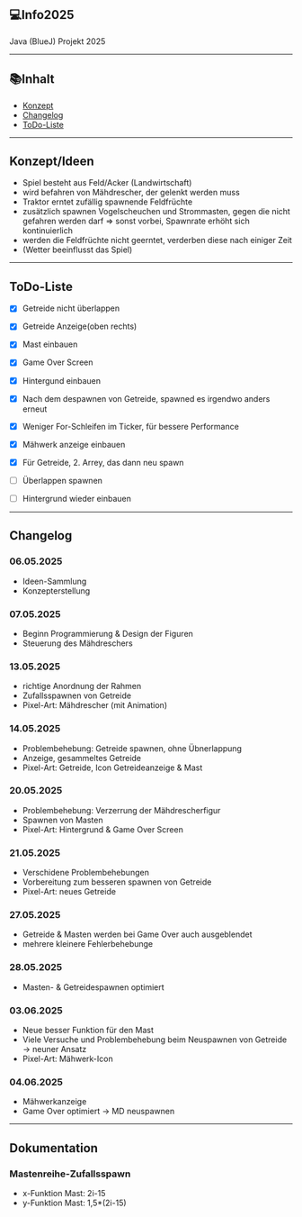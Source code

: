 ## 💻Info2025
Java (BlueJ) Projekt 2025

---

## 📚Inhalt
- [Konzept](#konzept)
- [Changelog](#changelog)
- [ToDo-Liste](#todo-liste)

---

## Konzept/Ideen

- Spiel besteht aus Feld/Acker (Landwirtschaft)
- wird befahren von Mähdrescher, der gelenkt werden muss
- Traktor erntet zufällig spawnende Feldfrüchte
- zusätzlich spawnen Vogelscheuchen und Strommasten, gegen die nicht gefahren werden darf => sonst vorbei, Spawnrate erhöht sich kontinuierlich
- werden die Feldfrüchte nicht geerntet, verderben diese nach einiger Zeit
- (Wetter beeinflusst das Spiel)

---

## ToDo-Liste

- [x] Getreide nicht überlappen   
- [x] Getreide Anzeige(oben rechts)
- [x] Mast einbauen
- [x] Game Over Screen
- [x] Hintergund einbauen
- [x] Nach dem despawnen von Getreide, spawned es irgendwo anders erneut
- [x] Weniger For-Schleifen im Ticker, für bessere Performance
- [x] Mähwerk anzeige einbauen
- [x] Für Getreide, 2. Arrey, das dann neu spawn
- [ ] Überlappen spawnen
- [ ] Hintergrund wieder einbauen


---
## Changelog

### 06.05.2025
- Ideen-Sammlung
- Konzepterstellung

### 07.05.2025
- Beginn Programmierung & Design der Figuren
- Steuerung des Mähdreschers

### 13.05.2025
- richtige Anordnung der Rahmen
- Zufallsspawnen von Getreide
- Pixel-Art: Mähdrescher (mit Animation)

### 14.05.2025
- Problembehebung: Getreide spawnen, ohne Übnerlappung
- Anzeige, gesammeltes Getreide
- Pixel-Art: Getreide, Icon Getreideanzeige & Mast

### 20.05.2025
- Problembehebung: Verzerrung der Mähdrescherfigur
- Spawnen von Masten
- Pixel-Art: Hintergrund & Game Over Screen

### 21.05.2025
- Verschidene Problembehebungen
- Vorbereitung zum besseren spawnen von Getreide
- Pixel-Art: neues Getreide

### 27.05.2025
- Getreide & Masten werden bei Game Over auch ausgeblendet
- mehrere kleinere Fehlerbehebunge

### 28.05.2025
- Masten- & Getreidespawnen optimiert

### 03.06.2025
- Neue besser Funktion für den Mast
- Viele Versuche und Problembehebung beim Neuspawnen von Getreide -> neuner Ansatz
- Pixel-Art: Mähwerk-Icon

### 04.06.2025
- Mähwerkanzeige
- Game Over optimiert -> MD neuspawnen

---

## Dokumentation

### Mastenreihe-Zufallsspawn
- x-Funktion Mast: 2i-15
- y-Funktion Mast: 1,5*(2i-15)
